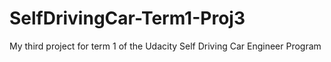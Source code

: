 # SelfDrivingCar-Term1-Proj3
My third project for term 1 of the Udacity Self Driving Car Engineer Program
